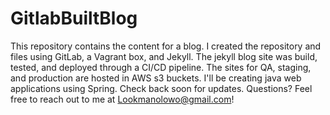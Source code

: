 # GitlabBuiltBlog

This repository contains the content for a blog. I created the repository and files using GitLab, a Vagrant box, and Jekyll. The jekyll blog site was build, tested, and deployed through a CI/CD pipeline. The sites for QA, staging, and production are hosted in AWS s3 buckets. I'll be creating java web applications using Spring. Check back soon for updates. Questions? Feel free to reach out to me at Lookmanolowo@gmail.com!
